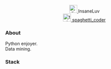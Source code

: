 <br clear="both">

<div align="center">
  <a href="https://discordapp.com/users/308514861795639297/" target="_blank">
    <img src="https://www.svgrepo.com/show/353655/discord-icon.svg" height="25" alt="discord"  />
  </a>
  InsaneLuv
</div>

<div align="center">
  <a href="https://t.me/spaghetti_coder/" target="_blank">
    <img src="https://upload.wikimedia.org/wikipedia/commons/thumb/8/83/Telegram_2019_Logo.svg/512px-Telegram_2019_Logo.svg.png" height="25" alt="telegram"/>
    spaghetti_coder
  </a>
</div>
<h3 align="left">About</h3>
<p align="left">Python enjoyer.<br>Data mining.</p>
<h3 align="left">Stack</h3>
